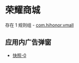 # 荣耀商城

存在 1 规则组 - [com.hihonor.vmall](/src/apps/com.hihonor.vmall.ts)

## 应用内广告弹窗

- [快照-0](https://i.gkd.li/import/13060881)
